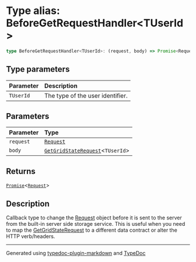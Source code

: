 # Type alias: BeforeGetRequestHandler\<TUserId\>

```ts
type BeforeGetRequestHandler<TUserId>: (request, body) => Promise<Request>;
```

## Type parameters

| Parameter | Description |
| :------ | :------ |
| `TUserId` | The type of the user identifier. |

## Parameters

| Parameter | Type |
| :------ | :------ |
| `request` | [`Request`]( https://developer.mozilla.org/docs/Web/API/Request ) |
| `body` | [`GetGridStateRequest`](../interfaces/GetGridStateRequest.md)\<`TUserId`\> |

## Returns

[`Promise`]( https://developer.mozilla.org/docs/Web/JavaScript/Reference/Global_Objects/Promise )\<[`Request`]( https://developer.mozilla.org/docs/Web/API/Request )\>

## Description

Callback type to change the [Request](https://developer.mozilla.org/docs/Web/API/Request)
object before it is sent to the server from the built-in server side storage service. This is useful
when you need to map the [GetGridStateRequest](../interfaces/GetGridStateRequest.md) to a different data contract or alter the HTTP verb/headers.

***

Generated using [typedoc-plugin-markdown](https://www.npmjs.com/package/typedoc-plugin-markdown) and [TypeDoc](https://typedoc.org/)

